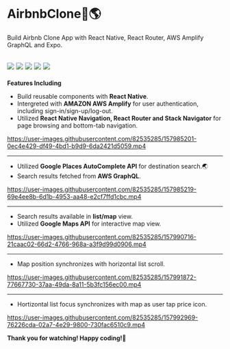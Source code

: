# AirbnbClone:palm_tree::earth_americas:
Build Airbnb Clone App with React Native, React Router, AWS Amplify GraphQL and Expo.

<img src="http://ForTheBadge.com/images/badges/built-with-love.svg" /> <img src="https://img.shields.io/badge/React_Native-20232A?style=for-the-badge&logo=react&logoColor=61DAFB" /> <img src="https://img.shields.io/badge/Amazon_AWS-FF9900?style=for-the-badge&logo=amazonaws&logoColor=white" /> <img src="https://img.shields.io/badge/React_Router-CA4245?style=for-the-badge&logo=react-router&logoColor=white" /> <img src="https://img.shields.io/badge/GraphQl-E10098?style=for-the-badge&logo=graphql&logoColor=white" />
---
**Features Including**
- Build reusable  components with **React Native**. 
- Intergreted with **AMAZON AWS Amplify** for user authentication, including sign-in/sign-up/log-out.
- Utilized **React Native Navigation, React Router and Stack Navigator** for page browsing and bottom-tab navigation.




https://user-images.githubusercontent.com/82535285/157985201-0ec4e429-df49-4bd1-b9d9-6da2421d5059.mp4


---

- Utilized **Google Places AutoComplete API** for destination search.:earth_asia: 	
- Search results fetched from **AWS GraphQL**.




https://user-images.githubusercontent.com/82535285/157985219-69e4ee8b-6d1b-4953-aa48-e2cf7ffd1cbc.mp4

---
- Search results available in **list/map** view.
- Utilized **Google Maps API** for interactive map view.

https://user-images.githubusercontent.com/82535285/157990716-21caac02-66d2-4766-968a-a3f9d99d0906.mp4

---
- Map position synchronizes with horizontal list scroll.





https://user-images.githubusercontent.com/82535285/157991872-77667730-37aa-49da-8a11-5b3fc156ec00.mp4

---
- Hortizontal list focus synchronizes with map as user tap price icon.



https://user-images.githubusercontent.com/82535285/157992969-76226cda-02a7-4e29-9800-730fac6510c9.mp4

**Thank you for watching! Happy coding!**:smiling_face_with_three_hearts:
